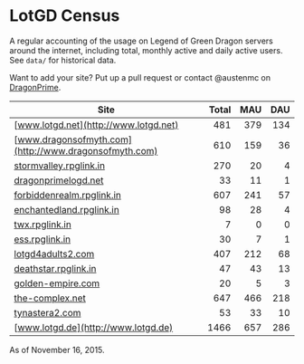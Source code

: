 # LotGD Census
A regular accounting of the usage on Legend of Green Dragon servers around the internet, including total, monthly active and daily active users. See `data/` for historical data.

Want to add your site? Put up a pull request or contact @austenmc on [DragonPrime](http://dragonprime.net).


Site | Total | MAU | DAU
--- | ---:| ---:| ---:
[www.lotgd.net](http://www.lotgd.net)|481|379|134
[www.dragonsofmyth.com](http://www.dragonsofmyth.com)|610|159|36
[stormvalley.rpglink.in](http://stormvalley.rpglink.in)|270|20|4
[dragonprimelogd.net](http://dragonprimelogd.net)|33|11|1
[forbiddenrealm.rpglink.in](http://forbiddenrealm.rpglink.in)|607|241|57
[enchantedland.rpglink.in](http://enchantedland.rpglink.in)|98|28|4
[twx.rpglink.in](http://twx.rpglink.in)|7|0|0
[ess.rpglink.in](http://ess.rpglink.in)|30|7|1
[lotgd4adults2.com](http://lotgd4adults2.com)|407|212|68
[deathstar.rpglink.in](http://deathstar.rpglink.in)|47|43|13
[golden-empire.com](http://golden-empire.com)|20|5|3
[the-complex.net](http://the-complex.net)|647|466|218
[tynastera2.com](http://tynastera2.com)|53|33|10
[www.lotgd.de](http://www.lotgd.de)|1466|657|286

As of November 16, 2015.
